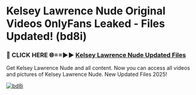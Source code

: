 # Kelsey Lawrence Nude Original Videos 0nlyFans Leaked - Files Updated! (bd8i)

<h3>🔴 CLICK HERE 🌐==►► <a href="https://tinyurl.com/52m3yx9h" rel="nofollow">Kelsey Lawrence Nude Updated Files</a></h3>

Get Kelsey Lawrence Nude and all content. Now you can access all videos and pictures of Kelsey Lawrence Nude. New Updated Files 2025!

[![bd8i](https://i.imgur.com/TnHtlc8.gif)](https://tinyurl.com/52m3yx9h)
